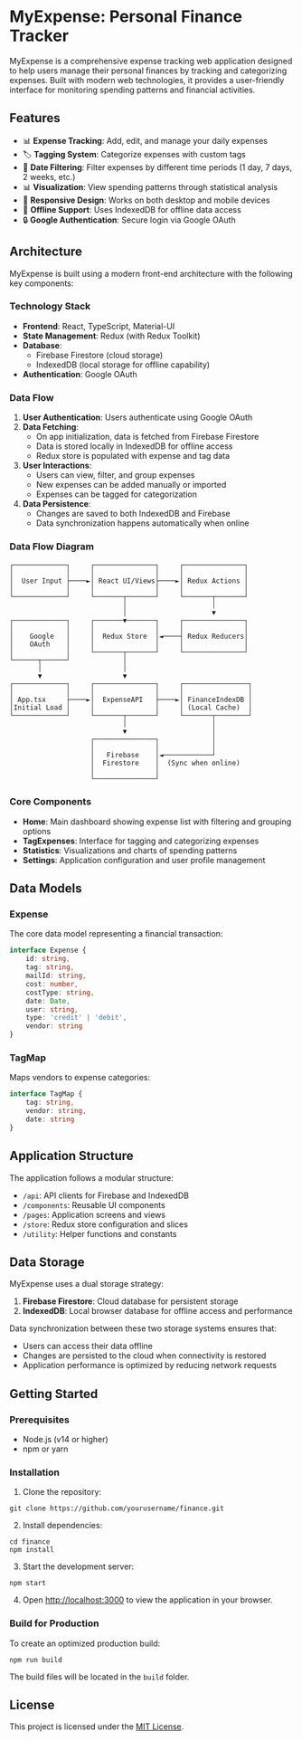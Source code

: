 # MyExpense: Personal Finance Tracker

MyExpense is a comprehensive expense tracking web application designed to help users manage their personal finances by tracking and categorizing expenses. Built with modern web technologies, it provides a user-friendly interface for monitoring spending patterns and financial activities.

## Features

- 📊 **Expense Tracking**: Add, edit, and manage your daily expenses
- 🏷️ **Tagging System**: Categorize expenses with custom tags
- 📅 **Date Filtering**: Filter expenses by different time periods (1 day, 7 days, 2 weeks, etc.)
- 📊 **Visualization**: View spending patterns through statistical analysis
- 📱 **Responsive Design**: Works on both desktop and mobile devices
- 🔄 **Offline Support**: Uses IndexedDB for offline data access
- 🔒 **Google Authentication**: Secure login via Google OAuth

## Architecture

MyExpense is built using a modern front-end architecture with the following key components:

### Technology Stack

- **Frontend**: React, TypeScript, Material-UI
- **State Management**: Redux (with Redux Toolkit)
- **Database**:
  - Firebase Firestore (cloud storage)
  - IndexedDB (local storage for offline capability)
- **Authentication**: Google OAuth

### Data Flow

1. **User Authentication**: Users authenticate using Google OAuth
2. **Data Fetching**:
   - On app initialization, data is fetched from Firebase Firestore
   - Data is stored locally in IndexedDB for offline access
   - Redux store is populated with expense and tag data
3. **User Interactions**:
   - Users can view, filter, and group expenses
   - New expenses can be added manually or imported
   - Expenses can be tagged for categorization
4. **Data Persistence**:
   - Changes are saved to both IndexedDB and Firebase
   - Data synchronization happens automatically when online

### Data Flow Diagram

```
┌─────────────┐     ┌───────────────┐     ┌───────────────┐
│             │     │               │     │               │
│  User Input ├────►│ React UI/Views├────►│ Redux Actions │
│             │     │               │     │               │
└─────────────┘     └───────┬───────┘     └───────┬───────┘
                            │                     │
                            │                     ▼
┌─────────────┐     ┌───────▼───────┐     ┌───────────────┐
│             │     │               │     │               │
│    Google   │     │  Redux Store  │◄────┤ Redux Reducers│
│    OAuth    │     │               │     │               │
│             │     └───────┬───────┘     └───────────────┘
└──────┬──────┘             │
       │                    │
       ▼                    ▼
┌─────────────┐     ┌───────────────┐     ┌────────────────┐
│             │     │               │     │                │
│ App.tsx     ├────►│  ExpenseAPI   ├────►│ FinanceIndexDB │
│Initial Load │     │               │     │ (Local Cache)  │
└─────────────┘     └───────┬───────┘     └───────┬────────┘
                            │                     │
                            ▼                     │
                    ┌───────────────┐             │
                    │               │             │
                    │   Firebase    │◄────────────┘
                    │  Firestore    │  (Sync when online)
                    │               │
                    └───────────────┘
```

### Core Components

- **Home**: Main dashboard showing expense list with filtering and grouping options
- **TagExpenses**: Interface for tagging and categorizing expenses
- **Statistics**: Visualizations and charts of spending patterns
- **Settings**: Application configuration and user profile management

## Data Models

### Expense

The core data model representing a financial transaction:

```typescript
interface Expense {
    id: string,
    tag: string,
    mailId: string,
    cost: number,
    costType: string,
    date: Date,
    user: string,
    type: 'credit' | 'debit',
    vendor: string
}
```

### TagMap

Maps vendors to expense categories:

```typescript
interface TagMap {
    tag: string,
    vendor: string,
    date: string
}
```

## Application Structure

The application follows a modular structure:

- `/api`: API clients for Firebase and IndexedDB
- `/components`: Reusable UI components
- `/pages`: Application screens and views
- `/store`: Redux store configuration and slices
- `/utility`: Helper functions and constants

## Data Storage

MyExpense uses a dual storage strategy:

1. **Firebase Firestore**: Cloud database for persistent storage
2. **IndexedDB**: Local browser database for offline access and performance

Data synchronization between these two storage systems ensures that:
- Users can access their data offline
- Changes are persisted to the cloud when connectivity is restored
- Application performance is optimized by reducing network requests

## Getting Started

### Prerequisites

- Node.js (v14 or higher)
- npm or yarn

### Installation

1. Clone the repository:
```
git clone https://github.com/yourusername/finance.git
```

2. Install dependencies:
```
cd finance
npm install
```

3. Start the development server:
```
npm start
```

4. Open [http://localhost:3000](http://localhost:3000) to view the application in your browser.

### Build for Production

To create an optimized production build:
```
npm run build
```

The build files will be located in the `build` folder.

## License

This project is licensed under the [MIT License](https://opensource.org/licenses/MIT).
